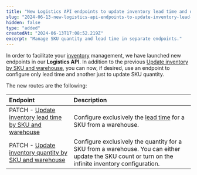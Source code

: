 ```yaml
---
title: "New Logistics API endpoints to update inventory lead time and quantity"
slug: "2024-06-13-new-logistics-api-endpoints-to-update-inventory-lead-time-and-quantity"
hidden: false
type: "added"
createdAt: "2024-06-13T17:08:52.219Z"
excerpt: "Manage SKU quantity and lead time in separate endpoints."
---
```


In order to facilitate your [inventory](https://help.vtex.com/en/tutorial/inventory-management--tutorials_139) management, we have launched new endpoints in our **Logistics API**. In addition to the previous [Update inventory by SKU and warehouse](https://developers.vtex.com/docs/api-reference/logistics-api#put-/api/logistics/pvt/inventory/skus/-skuId-/warehouses/-warehouseId-), you can now, if desired, use an endpoint to configure only lead time and another just to update SKU quantity.

The new routes are the following:

| **Endpoint** | **Description** |
| :--- | :--- |
| PATCH - [Update inventory lead time by SKU and warehouse](link) | Configure exclusively the [lead time](https://help.vtex.com/en/tutorial/lead_time-shipping-time-at-sku-level--16yv5Mkj6bTyWR1hCN2f4B) for a SKU from a warehouse. |
| PATCH - [Update inventory quantity by SKU and warehouse](link) | Configure exclusively the quantity for a SKU from a warehouse. You can either update the SKU count or turn on the infinite inventory configuration. |
